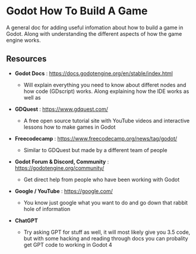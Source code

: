 # Godot How To Build A Game

A general doc for adding useful infomation about how to build a game in Godot. Along with understanding the different aspects of how the game engine works. 

## Resources

- **Godot Docs** : https://docs.godotengine.org/en/stable/index.html
  - Will explain everything you need to know about differet nodes and how code (GDscript) works. Along explaining how the IDE works as well as

- **GDQuest** : https://www.gdquest.com/
  - A free open source tutorial site with YouTube videos and interactive lessons how to make games in Godot

- **Freecodecamp** : https://www.freecodecamp.org/news/tag/godot/
  - Similar to GDQuest but made by a different team of people

- **Godot Forum & Discord, Community** : https://godotengine.org/community/
  - Get direct help from people who have been working with Godot

- **Google / YouTube** : https://google.com/
  - You know just google what you want to do and go down that rabbit hole of information

- **ChatGPT** 
  - Try asking GPT for stuff as well, it will most likely give you 3.5 code, but with some hacking and reading through docs you can probality get GPT code to working in Godot 4